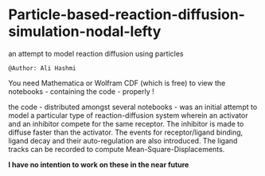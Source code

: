 # Particle-based-reaction-diffusion-simulation-nodal-lefty
an attempt to model reaction diffusion using particles

`@Author: Ali Hashmi`

You need Mathematica or Wolfram CDF (which is free) to view the notebooks - containing the code - properly !

the code - distributed amongst several notebooks - was an initial attempt to model a particular type of reaction-diffusion system wherein an activator and an inhibitor compete for the same receptor. The inhibitor is made to diffuse faster than the activator. The events for receptor/ligand binding, ligand decay and their auto-regulation are also introduced. The ligand tracks can be recorded to compute Mean-Square-Displacements.

**I have no intention to work on these in the near future**
